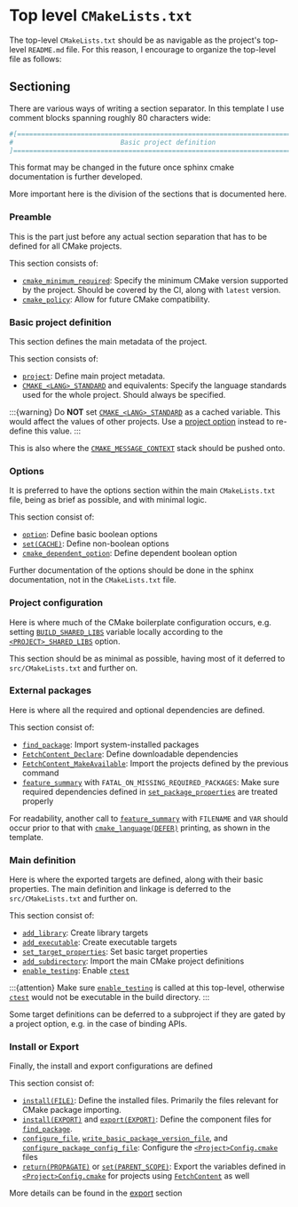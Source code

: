 # Top level `CMakeLists.txt`

The top-level `CMakeLists.txt` should be as navigable as the project's top-level
`README.md` file. For this reason, I encourage to organize the top-level file as
follows:

## Sectioning

There are various ways of writing a section separator. In this template I use
comment blocks spanning roughly 80 characters wide:
```cmake
#[=============================================================================[
#                           Basic project definition                           #
]=============================================================================]
```

This format may be changed in the future once sphinx cmake documentation is
further developed.

More important here is the division of the sections that is documented here.

### Preamble

This is the part just before any actual section separation that has to be
defined for all CMake projects.

This section consists of:
- [`cmake_minimum_required`][]: Specify the minimum CMake version supported by
  the project. Should be covered by the CI, along with `latest` version.
- [`cmake_policy`][]: Allow for future CMake compatibility.

### Basic project definition

This section defines the main metadata of the project.

This section consists of:
- [`project`][]: Define main project metadata.
- [`CMAKE_<LANG>_STANDARD`] and equivalents: Specify the language standards used
  for the whole project. Should always be specified.

:::{warning}
Do **NOT** set [`CMAKE_<LANG>_STANDARD`] as a cached variable. This would affect
the values of other projects. Use a [project option] instead to re-define this
value.
:::

This is also where the [`CMAKE_MESSAGE_CONTEXT`] stack should be pushed onto.

### Options

It is preferred to have the options section within the main `CMakeLists.txt`
file, being as brief as possible, and with minimal logic.

This section consist of:
- [`option`][]: Define basic boolean options
- [`set(CACHE)`][]: Define non-boolean options
- [`cmake_dependent_option`][]: Define dependent boolean option

Further documentation of the options should be done in the sphinx documentation,
not in the `CMakeLists.txt` file.

### Project configuration

Here is where much of the CMake boilerplate configuration occurs, e.g. setting
[`BUILD_SHARED_LIBS`] variable locally according to the
[`<PROJECT>_SHARED_LIBS`] option.

This section should be as minimal as possible, having most of it deferred to
`src/CMakeLists.txt` and further on.

### External packages

Here is where all the required and optional dependencies are defined.

This section consist of:
- [`find_package`][]: Import system-installed packages
- [`FetchContent_Declare`][]: Define downloadable dependencies
- [`FetchContent_MakeAvailable`][]: Import the projects defined by the previous
  command
- [`feature_summary`] with `FATAL_ON_MISSING_REQUIRED_PACKAGES`: Make sure
  required dependencies defined in [`set_package_properties`] are treated
  properly

For readability, another call to [`feature_summary`] with `FILENAME` and `VAR`
should occur prior to that with [`cmake_language(DEFER)`] printing, as shown in
the template.

### Main definition

Here is where the exported targets are defined, along with their basic
properties. The main definition and linkage is deferred to the
`src/CMakeLists.txt` and further on.

This section consist of:
- [`add_library`][]: Create library targets
- [`add_executable`][]: Create executable targets
- [`set_target_properties`][]: Set basic target properties
- [`add_subdirectory`][]: Import the main CMake project definitions
- [`enable_testing`][]: Enable [`ctest`]

:::{attention}
Make sure [`enable_testing`] is called at this top-level, otherwise [`ctest`]
would not be executable in the build directory.
:::

Some target definitions can be deferred to a subproject if they are gated by a
project option, e.g. in the case of binding APIs.

### Install or Export

Finally, the install and export configurations are defined

This section consist of:
- [`install(FILE)`][]: Define the installed files. Primarily the files relevant
  for CMake package importing.
- [`install(EXPORT)`] and [`export(EXPORT)`][]: Define the component files for
  [`find_package`].
- [`configure_file`], [`write_basic_package_version_file`], and
  [`configure_package_config_file`][]: Configure the [`<Project>Config.cmake`]
  files
- [`return(PROPAGATE)`] or [`set(PARENT_SCOPE)`][]: Export the variables defined
  in [`<Project>Config.cmake`] for projects using [`FetchContent`] as well

More details can be found in the [export] section

[`cmake_minimum_required`]: inv:cmake:cmake:command#command:cmake_minimum_required
[`cmake_policy`]: inv:cmake:cmake:command#command:cmake_policy
[`project`]: inv:cmake:cmake:command#command:project
[`CMAKE_<LANG>_STANDARD`]: inv:cmake:cmake:variable#variable:CMAKE_<LANG>_STANDARD
[`option`]: inv:cmake:cmake:command#command:option
[`set(CACHE)`]: inv:cmake:cmake:command#command:set(cache)
[`cmake_dependent_option`]: inv:cmake:cmake:command#command:cmake_dependent_option
[`BUILD_SHARED_LIBS`]: inv:cmake:cmake:variable#variable:BUILD_SHARED_LIBS
[`find_package`]: inv:cmake:cmake:command#command:find_package
[`FetchContent_Declare`]: inv:cmake:cmake:command#command:fetchcontent_declare
[`FetchContent_MakeAvailable`]: inv:cmake:cmake:command#command:fetchcontent_makeavailable
[`feature_summary`]: inv:cmake:cmake:command#command:feature_summary
[`set_package_properties`]: inv:cmake:cmake:command#command:set_package_properties
[`cmake_language(DEFER)`]: inv:cmake:cmake:command#command:cmake_language(defer)
[`add_library`]: inv:cmake:cmake:command#command:add_library
[`add_executable`]: inv:cmake:cmake:command#command:add_executable
[`set_target_properties`]: inv:cmake:cmake:command#command:set_target_properties
[`add_subdirectory`]: inv:cmake:cmake:command#command:add_subdirectory
[`enable_testing`]: inv:cmake:cmake:command#command:enable_testing
[`ctest`]: inv:cmake:cmake:manual#manual:ctest(1)
[`install(FILE)`]: inv:cmake:cmake:command#command:install(files)
[`install(EXPORT)`]: inv:cmake:cmake:command#command:install(export)
[`configure_file`]: inv:cmake:cmake:command#command:configure_file
[`write_basic_package_version_file`]: inv:cmake:cmake:command#command:write_basic_package_version_file
[`configure_package_config_file`]: inv:cmake:cmake:command#command:configure_package_config_file
[`export(EXPORT)`]: inv:cmake:std:label#export(export)
[`<Project>Config.cmake`]: <inv:cmake:std:label#full signature>
[`return(PROPAGATE)`]: inv:cmake:cmake:command#command:return
[`set(PARENT_SCOPE)`]: inv:cmake:cmake:command#command:set(normal)
[`FetchContent`]: inv:cmake:cmake:module#module:FetchContent

[export]: TBD
[project option]: TBD
[`<PROJECT>_SHARED_LIBS`]: TBD
[`CMAKE_MESSAGE_CONTEXT`]: namespace.md#message
